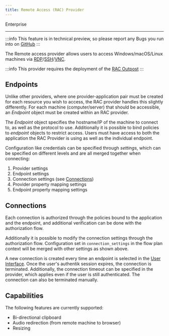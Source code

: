 ```yaml
---
title: Remote Access (RAC) Provider
---
```


<span class="badge badge--primary">Enterprise</span>

---

:::info
This feature is in technical preview, so please report any Bugs you run into on [GitHub](https://github.com/goauthentik/authentik/issues)
:::

The Remote access provider allows users to access Windows/macOS/Linux machines via [RDP](https://en.wikipedia.org/wiki/Remote_Desktop_Protocol)/[SSH](https://en.wikipedia.org/wiki/Secure_Shell)/[VNC](https://en.wikipedia.org/wiki/Virtual_Network_Computing).

:::info
This provider requires the deployment of the [RAC Outpost](../../outposts/)
:::

## Endpoints

Unlike other providers, where one provider-application pair must be created for each resource you wish to access, the RAC provider handles this slightly differently. For each machine (computer/server) that should be accessible, an _Endpoint_ object must be created within an RAC provider.

The _Endpoint_ object specifies the hostname/IP of the machine to connect to, as well as the protocol to use. Additionally it is possible to bind policies to _endpoint_ objects to restrict access. Users must have access to both the application the RAC Provider is using as well as the individual endpoint.

Configuration like credentials can be specified through _settings_, which can be specified on different levels and are all merged together when connecting:

1. Provider settings
2. Endpoint settings
3. Connection settings (see [Connections](#connections))
4. Provider property mapping settings
5. Endpoint property mapping settings

## Connections

Each connection is authorized through the policies bound to the application and the endpoint, and additional verification can be done with the authorization flow.

Additionally it is possible to modify the connection settings through the authorization flow. Configuration set in `connection_settings` in the flow plan context will be merged with other settings as shown above.

A new connection is created every time an endpoint is selected in the [User Interface](../../interfaces/user/customization.mdx). Once the user's authentik session expires, the connection is terminated. Additionally, the connection timeout can be specified in the provider, which applies even if the user is still authenticated. The connection can also be terminated manually.

## Capabilities

The following features are currently supported:

-   Bi-directional clipboard
-   Audio redirection (from remote machine to browser)
-   Resizing

